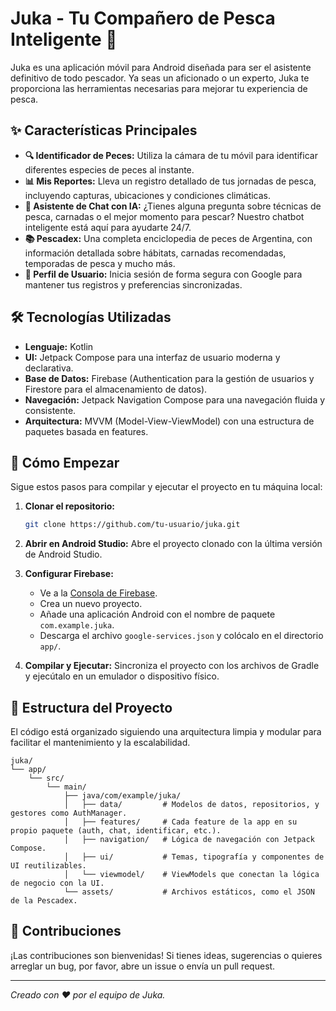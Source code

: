 # Juka - Tu Compañero de Pesca Inteligente 🎣

Juka es una aplicación móvil para Android diseñada para ser el asistente definitivo de todo pescador. Ya seas un aficionado o un experto, Juka te proporciona las herramientas necesarias para mejorar tu experiencia de pesca.

## ✨ Características Principales

*   **🔍 Identificador de Peces:** Utiliza la cámara de tu móvil para identificar diferentes especies de peces al instante.
*   **📊 Mis Reportes:** Lleva un registro detallado de tus jornadas de pesca, incluyendo capturas, ubicaciones y condiciones climáticas.
*   **🤖 Asistente de Chat con IA:** ¿Tienes alguna pregunta sobre técnicas de pesca, carnadas o el mejor momento para pescar? Nuestro chatbot inteligente está aquí para ayudarte 24/7.
*   **📚 Pescadex:** Una completa enciclopedia de peces de Argentina, con información detallada sobre hábitats, carnadas recomendadas, temporadas de pesca y mucho más.
*   **👤 Perfil de Usuario:** Inicia sesión de forma segura con Google para mantener tus registros y preferencias sincronizadas.

## 🛠️ Tecnologías Utilizadas

*   **Lenguaje:** Kotlin
*   **UI:** Jetpack Compose para una interfaz de usuario moderna y declarativa.
*   **Base de Datos:** Firebase (Authentication para la gestión de usuarios y Firestore para el almacenamiento de datos).
*   **Navegación:** Jetpack Navigation Compose para una navegación fluida y consistente.
*   **Arquitectura:** MVVM (Model-View-ViewModel) con una estructura de paquetes basada en features.

## 🚀 Cómo Empezar

Sigue estos pasos para compilar y ejecutar el proyecto en tu máquina local:

1.  **Clonar el repositorio:**
    ```bash
    git clone https://github.com/tu-usuario/juka.git
    ```
2.  **Abrir en Android Studio:**
    Abre el proyecto clonado con la última versión de Android Studio.

3.  **Configurar Firebase:**
    *   Ve a la [Consola de Firebase](https://console.firebase.google.com/).
    *   Crea un nuevo proyecto.
    *   Añade una aplicación Android con el nombre de paquete `com.example.juka`.
    *   Descarga el archivo `google-services.json` y colócalo en el directorio `app/`.

4.  **Compilar y Ejecutar:**
    Sincroniza el proyecto con los archivos de Gradle y ejecútalo en un emulador o dispositivo físico.

## 📂 Estructura del Proyecto

El código está organizado siguiendo una arquitectura limpia y modular para facilitar el mantenimiento y la escalabilidad.

```
juka/
└── app/
    └── src/
        └── main/
            ├── java/com/example/juka/
            │   ├── data/         # Modelos de datos, repositorios, y gestores como AuthManager.
            │   ├── features/     # Cada feature de la app en su propio paquete (auth, chat, identificar, etc.).
            │   ├── navigation/   # Lógica de navegación con Jetpack Compose.
            │   ├── ui/           # Temas, tipografía y componentes de UI reutilizables.
            │   └── viewmodel/    # ViewModels que conectan la lógica de negocio con la UI.
            └── assets/           # Archivos estáticos, como el JSON de la Pescadex.
```

## 🤝 Contribuciones

¡Las contribuciones son bienvenidas! Si tienes ideas, sugerencias o quieres arreglar un bug, por favor, abre un issue o envía un pull request.

---

_Creado con ❤️ por el equipo de Juka._
